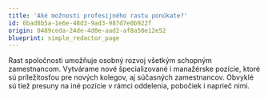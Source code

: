 ```yaml
---
title: 'Aké možnosti profesijného rastu ponúkate?'
id: 6bad8b5a-1e6e-48d3-9ad3-987d7e0b922f
origin: 0489ceda-24de-4d0e-aad2-af8a50e12e52
blueprint: simple_redactor_page
---
```

<p>Rast spoločnosti umožňuje osobný rozvoj všetkým schopným zamestnancom. Vytvárame nové špecializované i manažérske pozície, ktoré sú príležitosťou pre nových kolegov, aj súčasných zamestnancov. Obvyklé sú tiež presuny na iné pozície v rámci oddelenia, pobočiek i naprieč nimi.
</p>